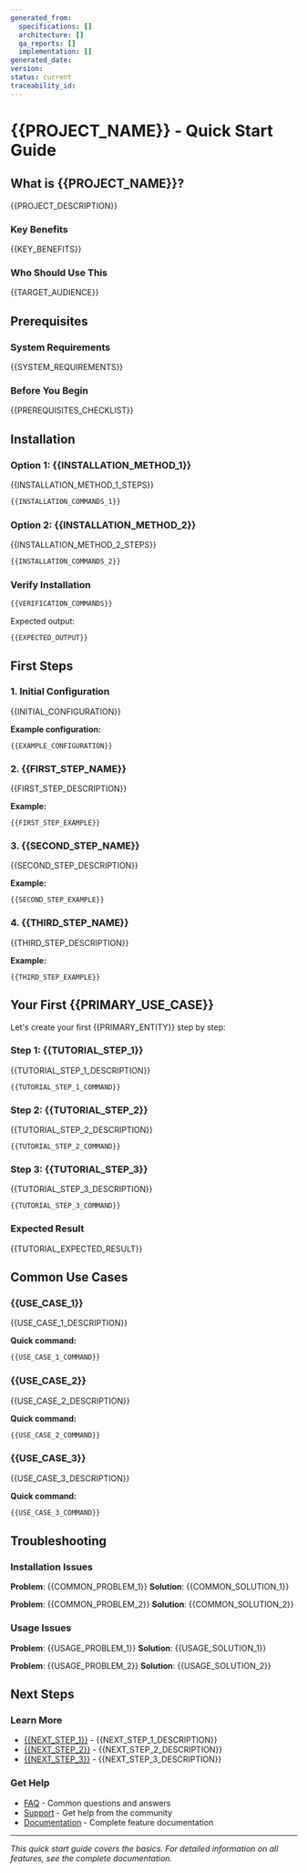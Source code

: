 ```yaml
---
generated_from:
  specifications: []
  architecture: []
  qa_reports: []
  implementation: []
generated_date: 
version: 
status: current
traceability_id: 
---
```


# {{PROJECT_NAME}} - Quick Start Guide

## What is {{PROJECT_NAME}}?

{{PROJECT_DESCRIPTION}}

### Key Benefits
{{KEY_BENEFITS}}

### Who Should Use This
{{TARGET_AUDIENCE}}

## Prerequisites

### System Requirements
{{SYSTEM_REQUIREMENTS}}

### Before You Begin
{{PREREQUISITES_CHECKLIST}}

## Installation

### Option 1: {{INSTALLATION_METHOD_1}}
{{INSTALLATION_METHOD_1_STEPS}}

```bash
{{INSTALLATION_COMMANDS_1}}
```

### Option 2: {{INSTALLATION_METHOD_2}}
{{INSTALLATION_METHOD_2_STEPS}}

```bash
{{INSTALLATION_COMMANDS_2}}
```

### Verify Installation
```bash
{{VERIFICATION_COMMANDS}}
```

Expected output:
```
{{EXPECTED_OUTPUT}}
```

## First Steps

### 1. Initial Configuration
{{INITIAL_CONFIGURATION}}

**Example configuration:**
```{{CONFIG_FORMAT}}
{{EXAMPLE_CONFIGURATION}}
```

### 2. {{FIRST_STEP_NAME}}
{{FIRST_STEP_DESCRIPTION}}

**Example:**
```{{EXAMPLE_FORMAT}}
{{FIRST_STEP_EXAMPLE}}
```

### 3. {{SECOND_STEP_NAME}}
{{SECOND_STEP_DESCRIPTION}}

**Example:**
```{{EXAMPLE_FORMAT}}
{{SECOND_STEP_EXAMPLE}}
```

### 4. {{THIRD_STEP_NAME}}
{{THIRD_STEP_DESCRIPTION}}

**Example:**
```{{EXAMPLE_FORMAT}}
{{THIRD_STEP_EXAMPLE}}
```

## Your First {{PRIMARY_USE_CASE}}

Let's create your first {{PRIMARY_ENTITY}} step by step:

### Step 1: {{TUTORIAL_STEP_1}}
{{TUTORIAL_STEP_1_DESCRIPTION}}

```{{COMMAND_FORMAT}}
{{TUTORIAL_STEP_1_COMMAND}}
```

### Step 2: {{TUTORIAL_STEP_2}}
{{TUTORIAL_STEP_2_DESCRIPTION}}

```{{COMMAND_FORMAT}}
{{TUTORIAL_STEP_2_COMMAND}}
```

### Step 3: {{TUTORIAL_STEP_3}}
{{TUTORIAL_STEP_3_DESCRIPTION}}

```{{COMMAND_FORMAT}}
{{TUTORIAL_STEP_3_COMMAND}}
```

### Expected Result
{{TUTORIAL_EXPECTED_RESULT}}

## Common Use Cases

### {{USE_CASE_1}}
{{USE_CASE_1_DESCRIPTION}}

**Quick command:**
```bash
{{USE_CASE_1_COMMAND}}
```

### {{USE_CASE_2}}
{{USE_CASE_2_DESCRIPTION}}

**Quick command:**
```bash
{{USE_CASE_2_COMMAND}}
```

### {{USE_CASE_3}}
{{USE_CASE_3_DESCRIPTION}}

**Quick command:**
```bash
{{USE_CASE_3_COMMAND}}
```

## Troubleshooting

### Installation Issues

**Problem**: {{COMMON_PROBLEM_1}}
**Solution**: {{COMMON_SOLUTION_1}}

**Problem**: {{COMMON_PROBLEM_2}}
**Solution**: {{COMMON_SOLUTION_2}}

### Usage Issues

**Problem**: {{USAGE_PROBLEM_1}}
**Solution**: {{USAGE_SOLUTION_1}}

**Problem**: {{USAGE_PROBLEM_2}}
**Solution**: {{USAGE_SOLUTION_2}}

## Next Steps

### Learn More
- [{{NEXT_STEP_1}}]({{NEXT_STEP_1_LINK}}) - {{NEXT_STEP_1_DESCRIPTION}}
- [{{NEXT_STEP_2}}]({{NEXT_STEP_2_LINK}}) - {{NEXT_STEP_2_DESCRIPTION}}
- [{{NEXT_STEP_3}}]({{NEXT_STEP_3_LINK}}) - {{NEXT_STEP_3_DESCRIPTION}}

### Get Help
- [FAQ]({{FAQ_LINK}}) - Common questions and answers
- [Support]({{SUPPORT_LINK}}) - Get help from the community
- [Documentation]({{DOCS_LINK}}) - Complete feature documentation

---

*This quick start guide covers the basics. For detailed information on all features, see the complete documentation.*